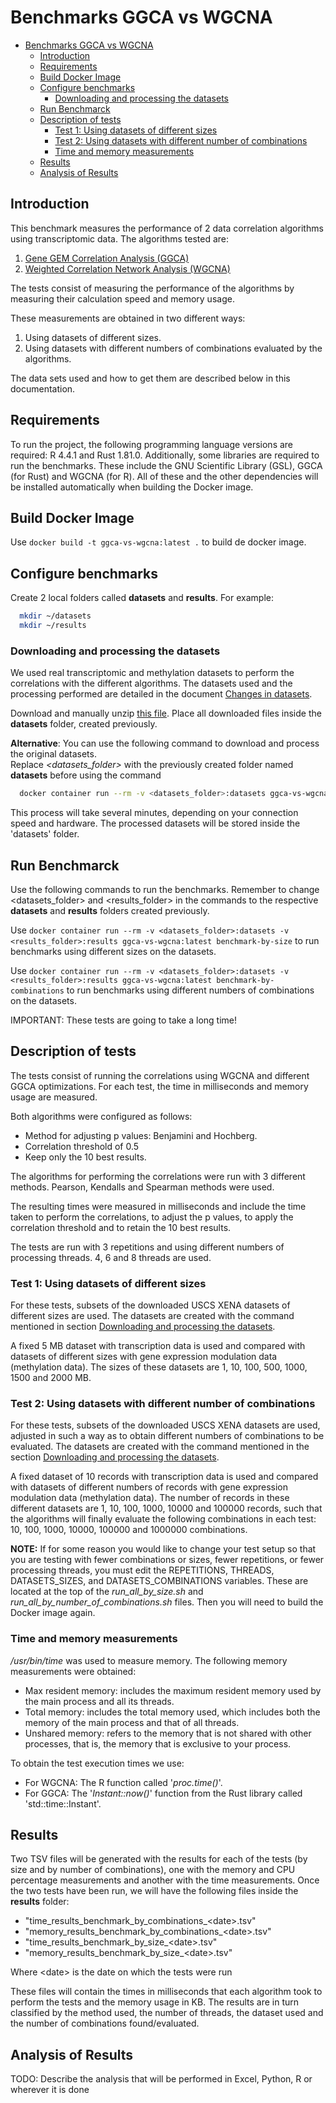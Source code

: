 # Benchmarks GGCA vs WGCNA

- [Benchmarks GGCA vs WGCNA](#benchmarks-ggca-vs-wgcna)
  - [Introduction](#introduction)
  - [Requirements](#requirements)
  - [Build Docker Image](#build-docker-image)
  - [Configure benchmarks](#configure-benchmarks)
    - [Downloading and processing the datasets](#downloading-and-processing-the-datasets)
  - [Run Benchmarck](#run-benchmarck)
  - [Description of tests](#description-of-tests)
    - [Test 1: Using datasets of different sizes](#test-1-using-datasets-of-different-sizes)
    - [Test 2: Using datasets with different number of combinations](#test-2-using-datasets-with-different-number-of-combinations)
    - [Time and memory measurements](#time-and-memory-measurements)
  - [Results](#results)
  - [Analysis of Results](#analysis-of-results)

## Introduction

This benchmark measures the performance of 2 data correlation algorithms using transcriptomic data.
The algorithms tested are:

1. [Gene GEM Correlation Analysis (GGCA)](https://docs.rs/ggca/latest/ggca/#)
2. [Weighted Correlation Network Analysis (WGCNA)](https://cran.r-project.org/web/packages/WGCNA/index.html)

The tests consist of measuring the performance of the algorithms by measuring their calculation speed and memory usage.

These measurements are obtained in two different ways:

1. Using datasets of different sizes.
2. Using datasets with different numbers of combinations evaluated by the algorithms.

The data sets used and how to get them are described below in this documentation.

## Requirements

To run the project, the following programming language versions are required: R 4.4.1 and Rust 1.81.0. Additionally, some libraries are required to run the benchmarks. These include the GNU Scientific Library (GSL), GGCA (for Rust) and WGCNA (for R). All of these and the other dependencies will be installed automatically when building the Docker image.

## Build Docker Image

Use `docker build -t ggca-vs-wgcna:latest .` to build de docker image.  

## Configure benchmarks

Create 2 local folders called **datasets** and **results**. For example:  

``` bash
  mkdir ~/datasets
  mkdir ~/results
```

### Downloading and processing the datasets

We used real transcriptomic and methylation datasets to perform the correlations with the different algorithms. The datasets used and the processing performed are detailed in the document [Changes in datasets](Changes%20in%20datasets.md).  

Download and manually unzip [this file](https://drive.google.com/file/d/1aKqm2aKNn4ndHZl5nfk6fm2O7eTulipF/view?usp=sharing). Place all downloaded files inside the **datasets** folder, created previously.

**Alternative**: You can use the following command to download and process the original datasets.  
Replace *<datasets_folder>* with the previously created folder named **datasets** before using the command

``` bash
  docker container run --rm -v <datasets_folder>:datasets ggca-vs-wgcna:latest download-datasets
```

This process will take several minutes, depending on your connection speed and hardware. The processed datasets will be stored inside the 'datasets' folder.  

## Run Benchmarck

Use the following commands to run the benchmarks. Remember to change <datasets_folder> and <results_folder> in the commands to the respective **datasets** and **results** folders created previously.  

Use `docker container run --rm -v <datasets_folder>:datasets -v <results_folder>:results ggca-vs-wgcna:latest benchmark-by-size` to run benchmarks using different sizes on the datasets.

Use `docker container run --rm -v <datasets_folder>:datasets -v <results_folder>:results ggca-vs-wgcna:latest benchmark-by-combinations` to run benchmarks using different numbers of combinations on the datasets.

IMPORTANT: These tests are going to take a long time!

## Description of tests

The tests consist of running the correlations using WGCNA and different GGCA optimizations. For each test, the time in milliseconds and memory usage are measured.  

Both algorithms were configured as follows:

- Method for adjusting p values: Benjamini and Hochberg.
- Correlation threshold of 0.5
- Keep only the 10 best results.

The algorithms for performing the correlations were run with 3 different methods. Pearson, Kendalls and Spearman methods were used.

The resulting times were measured in milliseconds and include the time taken to perform the correlations, to adjust the p values, to apply the correlation threshold and to retain the 10 best results.

The tests are run with 3 repetitions and using different numbers of processing threads. 4, 6 and 8 threads are used.

### Test 1: Using datasets of different sizes

For these tests, subsets of the downloaded USCS XENA datasets of different sizes are used. The datasets are created with the command mentioned in section [Downloading and processing the datasets](#downloading-and-processing-the-datasets).  

A fixed 5 MB dataset with transcription data is used and compared with datasets of different sizes with gene expression modulation data (methylation data). The sizes of these datasets are 1, 10, 100, 500, 1000, 1500 and 2000 MB.

### Test 2: Using datasets with different number of combinations

For these tests, subsets of the downloaded USCS XENA datasets are used, adjusted in such a way as to obtain different numbers of combinations to be evaluated. The datasets are created with the command mentioned in the section [Downloading and processing the datasets](#downloading-and-processing-the-datasets).

A fixed dataset of 10 records with transcription data is used and compared with datasets of different numbers of records with gene expression modulation data (methylation data). The number of records in these different datasets are 1, 10, 100, 1000, 10000 and 100000 records, such that the algorithms will finally evaluate the following combinations in each test: 10, 100, 1000, 10000, 100000 and 1000000 combinations.

**NOTE:** If for some reason you would like to change your test setup so that you are testing with fewer combinations or sizes, fewer repetitions, or fewer processing threads, you must edit the REPETITIONS, THREADS, DATASETS_SIZES, and DATASETS_COMBINATIONS variables. These are located at the top of the *run_all_by_size.sh* and *run_all_by_number_of_combinations.sh* files. Then you will need to build the Docker image again.  

### Time and memory measurements

*/usr/bin/time* was used to measure memory. The following memory measurements were obtained:

- Max resident memory: includes the maximum resident memory used by the main process and all its threads.
- Total memory: includes the total memory used, which includes both the memory of the main process and that of all threads.
- Unshared memory: refers to the memory that is not shared with other processes, that is, the memory that is exclusive to your process.

To obtain the test execution times we use:  

- For WGCNA: The R function called '*proc.time()*'.
- For GGCA: The '*Instant::now()*' function from the Rust library called 'std::time::Instant'.

## Results

Two TSV files will be generated with the results for each of the tests (by size and by number of combinations), one with the memory and CPU percentage measurements and another with the time measurements.
Once the two tests have been run, we will have the following files inside the **results** folder:  

- "time_results_benchmark_by_combinations_\<date\>.tsv"
- "memory_results_benchmark_by_combinations_\<date\>.tsv"
- "time_results_benchmark_by_size_\<date\>.tsv"
- "memory_results_benchmark_by_size_\<date\>.tsv"

Where \<date\> is the date on which the tests were run

These files will contain the times in milliseconds that each algorithm took to perform the tests and the memory usage in KB. The results are in turn classified by the method used, the number of threads, the dataset used and the number of combinations found/evaluated.

## Analysis of Results

TODO: Describe the analysis that will be performed in Excel, Python, R or wherever it is done
